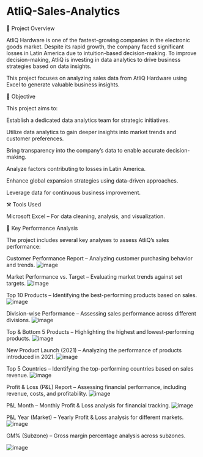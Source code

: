 # AtliQ-Sales-Analytics

📌 Project Overview

AtliQ Hardware is one of the fastest-growing companies in the electronic goods market. Despite its rapid growth, the company faced significant losses in Latin America due to intuition-based decision-making. To improve decision-making, AtliQ is investing in data analytics to drive business strategies based on data insights.

This project focuses on analyzing sales data from AtliQ Hardware using Excel to generate valuable business insights.

🎯 Objective

This project aims to:

Establish a dedicated data analytics team for strategic initiatives.

Utilize data analytics to gain deeper insights into market trends and customer preferences.

Bring transparency into the company’s data to enable accurate decision-making.

Analyze factors contributing to losses in Latin America.

Enhance global expansion strategies using data-driven approaches.

Leverage data for continuous business improvement.

⚒ Tools Used

Microsoft Excel – For data cleaning, analysis, and visualization.

📌 Key Performance Analysis

The project includes several key analyses to assess AtliQ’s sales performance:

Customer Performance Report – Analyzing customer purchasing behavior and trends.
![image](https://github.com/user-attachments/assets/8831dac8-d239-47ec-8b55-b4f14ecf3698)



Market Performance vs. Target – Evaluating market trends against set targets.
![Image](https://github.com/user-attachments/assets/f33192eb-97ff-4c34-ad6f-e563293bb760)


Top 10 Products – Identifying the best-performing products based on sales.
![image](https://github.com/user-attachments/assets/0bc7f859-0868-43ce-aa7e-e8ba084eacb1)


Division-wise Performance – Assessing sales performance across different divisions.
![image](https://github.com/user-attachments/assets/8c2677bc-afaa-4e53-b104-06b1d34ad268)



Top & Bottom 5 Products – Highlighting the highest and lowest-performing products.
![image](https://github.com/user-attachments/assets/fbac6b7f-118c-4fe6-a00b-9ef10b1e2211)


New Product Launch (2021) – Analyzing the performance of products introduced in 2021.
![image](https://github.com/user-attachments/assets/90b73eda-f765-49ac-a583-ca746445f81f)



Top 5 Countries – Identifying the top-performing countries based on sales revenue.
![image](https://github.com/user-attachments/assets/16be0267-fd2c-4470-ac96-a680a6c38a88)


Profit & Loss (P&L) Report – Assessing financial performance, including revenue, costs, and profitability.
![image](https://github.com/user-attachments/assets/43818407-80ec-47b7-ab37-fdc5d1b79148)



P&L Month – Monthly Profit & Loss analysis for financial tracking.
![image](https://github.com/user-attachments/assets/4a9cf9df-a747-4797-a0a4-29bd1dacb585)


P&L Year (Market) – Yearly Profit & Loss analysis for different markets.
![image](https://github.com/user-attachments/assets/4b604984-1f3b-433a-85a9-e9fcc8ec8824)


GM% (Subzone) – Gross margin percentage analysis across subzones.

![image](https://github.com/user-attachments/assets/352d0353-0976-4b0a-8fb2-cefadf13887c)





